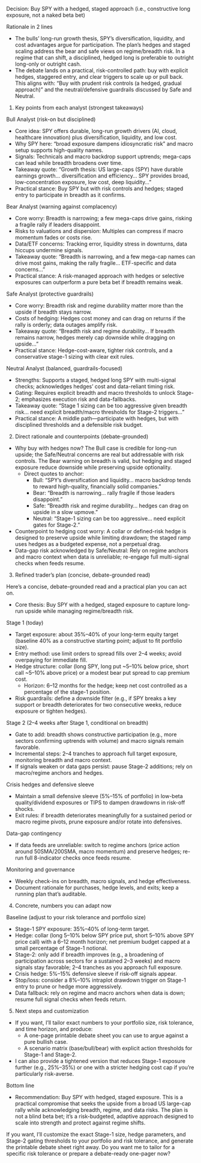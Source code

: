 Decision: Buy SPY with a hedged, staged approach (i.e., constructive long exposure, not a naked beta bet)

Rationale in 2 lines
- The bulls’ long-run growth thesis, SPY’s diversification, liquidity, and cost advantages argue for participation. The plan’s hedges and staged scaling address the bear and safe views on regime/breadth risk. In a regime that can shift, a disciplined, hedged long is preferable to outright long-only or outright cash.
- The debate lands on a practical, risk-controlled path: buy with explicit hedges, staggered entry, and clear triggers to scale up or pull back. This aligns with: “Buy with prudent risk controls (a hedged, gradual approach)” and the neutral/defensive guardrails discussed by Safe and Neutral.

1) Key points from each analyst (strongest takeaways)

Bull Analyst (risk-on but disciplined)
- Core idea: SPY offers durable, long-run growth drivers (AI, cloud, healthcare innovation) plus diversification, liquidity, and low cost.
- Why SPY here: “broad exposure dampens idiosyncratic risk” and macro setup supports high-quality names.
- Signals: Technicals and macro backdrop support uptrends; mega-caps can lead while breadth broadens over time.
- Takeaway quote: “Growth thesis: US large-caps (SPY) have durable earnings growth… diversification and efficiency… SPY provides broad, low-concentration exposure, low cost, deep liquidity…”
- Practical stance: Buy SPY but with risk controls and hedges; staged entry to participate in breadth as it confirms.

Bear Analyst (warning against complacency)
- Core worry: Breadth is narrowing; a few mega-caps drive gains, risking a fragile rally if leaders disappoint.
- Risks to valuations and dispersion: Multiples can compress if macro momentum fades or costs rise.
- Data/ETF concerns: Tracking error, liquidity stress in downturns, data hiccups undermine signals.
- Takeaway quote: “Breadth is narrowing, and a few mega-cap names can drive most gains, making the rally fragile… ETF-specific and data concerns…”
- Practical stance: A risk-managed approach with hedges or selective exposures can outperform a pure beta bet if breadth remains weak.

Safe Analyst (protective guardrails)
- Core worry: Breadth risk and regime durability matter more than the upside if breadth stays narrow.
- Costs of hedging: Hedges cost money and can drag on returns if the rally is orderly; data outages amplify risk.
- Takeaway quote: “Breadth risk and regime durability… If breadth remains narrow, hedges merely cap downside while dragging on upside…”
- Practical stance: Hedge-cost-aware, tighter risk controls, and a conservative stage-1 sizing with clear exit rules.

Neutral Analyst (balanced, guardrails-focused)
- Strengths: Supports a staged, hedged long SPY with multi-signal checks; acknowledges hedges’ cost and data-reliant timing risk.
- Gating: Requires explicit breadth and macro thresholds to unlock Stage-2; emphasizes execution risk and data-fallbacks.
- Takeaway quote: “Stage 1 sizing can be too aggressive given breadth risk… need explicit breadth/macro thresholds for Stage-2 triggers…”
- Practical stance: A middle path—participate with hedges, but with disciplined thresholds and a defensible risk budget.

2) Direct rationale and counterpoints (debate-grounded)

- Why buy with hedges now? The Bull case is credible for long-run upside; the Safe/Neutral concerns are real but addressable with risk controls. The Bear warning on breadth is valid, but hedging and staged exposure reduce downside while preserving upside optionality.
  - Direct quotes to anchor: 
    - Bull: “SPY’s diversification and liquidity… macro backdrop tends to reward high-quality, financially solid companies.”
    - Bear: “Breadth is narrowing… rally fragile if those leaders disappoint.”
    - Safe: “Breadth risk and regime durability… hedges can drag on upside in a slow upmove.”
    - Neutral: “Stage-1 sizing can be too aggressive… need explicit gates for Stage-2.”
- Counterpoint to hedging cost worry: A collar or defined-risk hedge is designed to preserve upside while limiting drawdown; the staged ramp uses hedges as a budgeted expense, not a perpetual drag.
- Data-gap risk acknowledged by Safe/Neutral: Rely on regime anchors and macro context when data is unreliable; re-engage full multi-signal checks when feeds resume.

3) Refined trader’s plan (concise, debate-grounded read)

Here’s a concise, debate-grounded read and a practical plan you can act on.

- Core thesis: Buy SPY with a hedged, staged exposure to capture long-run upside while managing regime/breadth risk.

Stage 1 (today)
- Target exposure: about 35%–40% of your long-term equity target (baseline 40% as a constructive starting point; adjust to fit portfolio size).
- Entry method: use limit orders to spread fills over 2–4 weeks; avoid overpaying for immediate fill.
- Hedge structure: collar (long SPY, long put ~5–10% below price, short call ~5–10% above price) or a modest bear put spread to cap premium cost.
  - Horizon: 6–12 months for the hedge; keep net cost controlled as a percentage of the stage-1 position.
- Risk guardrails: define a downside filter (e.g., if SPY breaks a key support or breadth deteriorates for two consecutive weeks, reduce exposure or tighten hedges).

Stage 2 (2–4 weeks after Stage 1, conditional on breadth)
- Gate to add: breadth shows constructive participation (e.g., more sectors confirming uptrends with volume) and macro signals remain favorable.
- Incremental steps: 2–4 tranches to approach full target exposure, monitoring breadth and macro context.
- If signals weaken or data gaps persist: pause Stage-2 additions; rely on macro/regime anchors and hedges.

Crisis hedges and defensive sleeve
- Maintain a small defensive sleeve (5%–15% of portfolio) in low-beta quality/dividend exposures or TIPS to dampen drawdowns in risk-off shocks.
- Exit rules: if breadth deteriorates meaningfully for a sustained period or macro regime pivots, prune exposure and/or rotate into defensives.

Data-gap contingency
- If data feeds are unreliable: switch to regime anchors (price action around 50SMA/200SMA, macro momentum) and preserve hedges; re-run full 8-indicator checks once feeds resume.

Monitoring and governance
- Weekly check-ins on breadth, macro signals, and hedge effectiveness.
- Document rationale for purchases, hedge levels, and exits; keep a running plan that’s auditable.

4) Concrete, numbers you can adapt now

Baseline (adjust to your risk tolerance and portfolio size)
- Stage-1 SPY exposure: 35%–40% of long-term target.
- Hedge: collar (long 5–10% below SPY price put, short 5–10% above SPY price call) with a 6–12 month horizon; net premium budget capped at a small percentage of Stage-1 notional.
- Stage-2: only add if breadth improves (e.g., a broadening of participation across sectors for a sustained 2–3 weeks) and macro signals stay favorable; 2–4 tranches as you approach full exposure.
- Crisis hedge: 5%–15% defensive sleeve if risk-off signals appear.
- Stop/loss: consider a 8%–10% intraplot drawdown trigger on Stage-1 entry to prune or hedge more aggressively.
- Data fallback: rely on regime and macro anchors when data is down; resume full signal checks when feeds return.

5) Next steps and customization

- If you want, I’ll tailor exact numbers to your portfolio size, risk tolerance, and time horizon, and produce:
  - A one-page printable debate sheet you can use to argue against a pure bullish case.
  - A scenario matrix (base/bull/bear) with explicit action thresholds for Stage-1 and Stage-2.
- I can also provide a tightened version that reduces Stage-1 exposure further (e.g., 25%–35%) or one with a stricter hedging cost cap if you’re particularly risk-averse.

Bottom line
- Recommendation: Buy SPY with hedged, staged exposure. This is a practical compromise that seeks the upside from a broad US large-cap rally while acknowledging breadth, regime, and data risks. The plan is not a blind beta bet; it’s a risk-budgeted, adaptive approach designed to scale into strength and protect against regime shifts.

If you want, I’ll customize the exact Stage-1 size, hedge parameters, and Stage-2 gating thresholds to your portfolio and risk tolerance, and generate the printable debate sheet right away. Do you want me to tailor for a specific risk tolerance or prepare a debate-ready one-pager now?